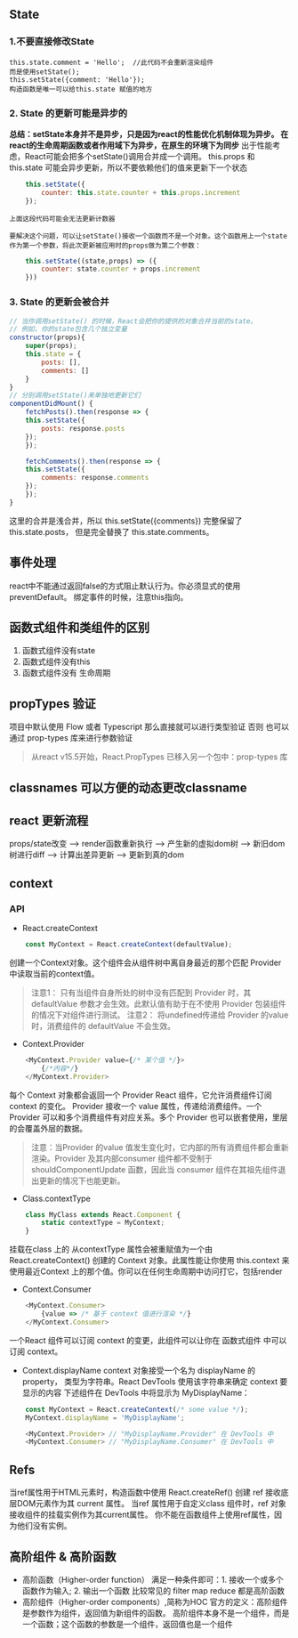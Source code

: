 ## State
### 1.不要直接修改State
    this.state.comment = 'Hello';  //此代码不会重新渲染组件
    而是使用setState();
    this.setState({comment: 'Hello'});
    构造函数是唯一可以给this.state 赋值的地方
### 2. State 的更新可能是异步的
**总结：setState本身并不是异步，只是因为react的性能优化机制体现为异步。 在react的生命周期函数或者作用域下为异步，在原生的环境下为同步**
出于性能考虑，React可能会把多个setState()调用合并成一个调用。
this.props 和 this.state 可能会异步更新，所以不要依赖他们的值来更新下一个状态
``` js
    this.setState({
        counter: this.state.counter + this.props.increment
    });
```
    上面这段代码可能会无法更新计数器

    要解决这个问题，可以让setState()接收一个函数而不是一个对象。这个函数用上一个state作为第一个参数，将此次更新被应用时的props做为第二个参数：
```js
    this.setState((state,props) => ({
        counter: state.counter + props.increment
    }))
```
### 3. State 的更新会被合并
``` js
// 当你调用setState() 的时候，React会把你的提供的对象合并当前的state。
// 例如，你的state包含几个独立变量
constructor(props){
    super(props);
    this.state = {
        posts: [],
        comments: []
    }
}
// 分别调用setState()来单独地更新它们
componentDidMount() {
    fetchPosts().then(response => {
    this.setState({
        posts: response.posts
    });
    });

    fetchComments().then(response => {
    this.setState({
        comments: response.comments
    });
    }); 
}
```
这里的合并是浅合并，所以 this.setState({comments}) 完整保留了 this.state.posts， 但是完全替换了 this.state.comments。

## 事件处理
react中不能通过返回false的方式阻止默认行为。你必须显式的使用preventDefault。
绑定事件的时候，注意this指向。

## 函数式组件和类组件的区别
1. 函数式组件没有state
2. 函数式组件没有this
3. 函数式组件没有 生命周期

## propTypes 验证
项目中默认使用 Flow 或者 Typescript 那么直接就可以进行类型验证
否则 也可以通过 prop-types 库来进行参数验证

> 从react v15.5开始，React.PropTypes 已移入另一个包中：prop-types 库

## classnames  可以方便的动态更改classname

## react 更新流程
props/state改变 --> render函数重新执行 --> 产生新的虚拟dom树 --> 新旧dom树进行diff --> 计算出差异更新 --> 更新到真的dom

## context
### API
- React.createContext
```js
    const MyContext = React.createContext(defaultValue);
```
创建一个Context对象。这个组件会从组件树中离自身最近的那个匹配 Provider 中读取当前的context值。
> 注意1： 只有当组件自身所处的树中没有匹配到 Provider 时，其defaultValue 参数才会生效。此默认值有助于在不使用 Provider 包装组件的情况下对组件进行测试。
> 注意2： 将undefined传递给 Provider 的value时，消费组件的 defaultValue 不会生效。

- Context.Provider
```js
    <MyContext.Provider value={/* 某个值 */}>
        {/*内容*/}
    </MyContext.Provider>
```
每个 Context 对象都会返回一个 Provider React 组件，它允许消费组件订阅 context 的变化。
Provider 接收一个 value 属性，传递给消费组件。一个Provider 可以和多个消费组件有对应关系。多个 Provider 也可以嵌套使用，里层的会覆盖外层的数据。
> 注意：当Provider 的value 值发生变化时，它内部的所有消费组件都会重新渲染。Provider 及其内部consumer 组件都不受制于 shouldComponentUpdate 函数，因此当 consumer 组件在其祖先组件退出更新的情况下也能更新。

- Class.contextType
```js
    class MyClass extends React.Component {
        static contextType = MyContext;
    }
```
挂载在class 上的 从contextType 属性会被重赋值为一个由 React.createContext() 创建的 Context 对象。此属性能让你使用
this.context 来使用最近Context 上的那个值。你可以在任何生命周期中访问打它，包括render

- Context.Consumer
```js
    <MyContext.Consumer>
        {value => /* 基于 context 值进行渲染 */}
    </MyContext.Consumer>
```
一个React 组件可以订阅 context 的变更，此组件可以让你在 函数式组件 中可以订阅 context。

- Context.displayName
context 对象接受一个名为 displayName 的property， 类型为字符串。React DevTools 使用该字符串来确定 context 要显示的内容
下述组件在 DevTools 中将显示为 MyDisplayName：
```js
    const MyContext = React.createContext(/* some value */);
    MyContext.displayName = 'MyDisplayName';

    <MyContext.Provider> // "MyDisplayName.Provider" 在 DevTools 中
    <MyContext.Consumer> // "MyDisplayName.Consumer" 在 DevTools 中
```

## Refs
当ref属性用于HTML元素时，构造函数中使用 React.createRef() 创建 ref 接收底层DOM元素作为其 current 属性。
当ref 属性用于自定义class 组件时，ref 对象接收组件的挂载实例作为其current属性。
你不能在函数组件上使用ref属性，因为他们没有实例。

## 高阶组件 & 高阶函数
- 高阶函数（Higher-order function）
满足一种条件即可：1. 接收一个或多个函数作为输入; 2. 输出一个函数
比较常见的 filter map reduce 都是高阶函数
- 高阶组件（Higher-order components）,简称为HOC
官方的定义：高阶组件是参数作为组件，返回值为新组件的函数。
高阶组件本身不是一个组件，而是一个函数；这个函数的参数是一个组件，返回值也是一个组件